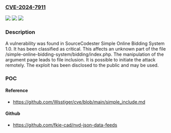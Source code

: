 ### [CVE-2024-7911](https://cve.mitre.org/cgi-bin/cvename.cgi?name=CVE-2024-7911)
![](https://img.shields.io/static/v1?label=Product&message=Simple%20Online%20Bidding%20System&color=blue)
![](https://img.shields.io/static/v1?label=Version&message=%3D%201.0%20&color=brighgreen)
![](https://img.shields.io/static/v1?label=Vulnerability&message=CWE-73%20File%20Inclusion&color=brighgreen)

### Description

A vulnerability was found in SourceCodester Simple Online Bidding System 1.0. It has been classified as critical. This affects an unknown part of the file /simple-online-bidding-system/bidding/index.php. The manipulation of the argument page leads to file inclusion. It is possible to initiate the attack remotely. The exploit has been disclosed to the public and may be used.

### POC

#### Reference
- https://github.com/Wsstiger/cve/blob/main/simple_include.md

#### Github
- https://github.com/fkie-cad/nvd-json-data-feeds

